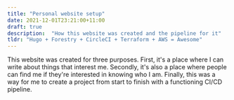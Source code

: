 ```yaml
---
title: "Personal website setup"
date: 2021-12-01T23:21:00+11:00
draft: true
description:  "How this website was created and the pipeline for it"
tldr: "Hugo + Forestry + CircleCI + Terraform + AWS = Awesome"
---
```


This website was created for three purposes. First, it's a place where I can write about things that interest me. Secondly, it's also a place where people can find me if they're interested in knowing who I am. Finally, this was a way for me to create a project from start to finish with a functioning CI/CD pipeline.

